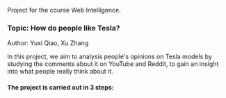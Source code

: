 Project for the course Web Intelligence.

### Topic: How do people like Tesla? 
Author: Yuxi Qiao, Xu Zhang

In this project, we aim to analysis people's opinions on Tesla models by studying the comments about it on YouTube and Reddit, to gain an insight into what people really think about it.

#### The project is carried out in 3 steps:
